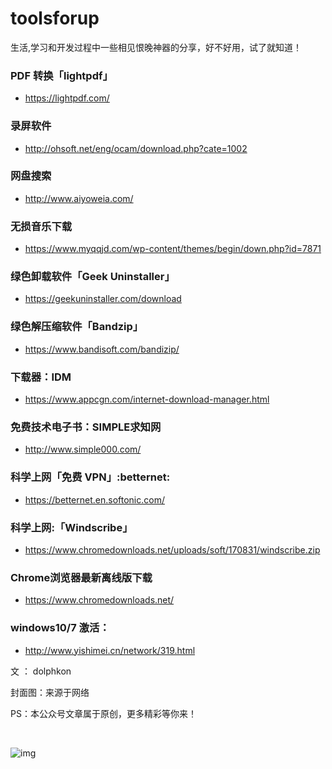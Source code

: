 # toolsforup
生活,学习和开发过程中一些相见恨晚神器的分享，好不好用，试了就知道！


### PDF 转换「lightpdf」
 * https://lightpdf.com/
### 录屏软件
* http://ohsoft.net/eng/ocam/download.php?cate=1002
### 网盘搜索
* http://www.aiyoweia.com/
### 无损音乐下载
* https://www.myqqjd.com/wp-content/themes/begin/down.php?id=7871
### 绿色卸载软件「Geek Uninstaller」
* https://geekuninstaller.com/download
### 绿色解压缩软件「Bandzip」
* https://www.bandisoft.com/bandizip/
### 下载器：IDM
* https://www.appcgn.com/internet-download-manager.html
### 免费技术电子书：SIMPLE求知网
* http://www.simple000.com/
### 科学上网「免费 VPN」:betternet:
* https://betternet.en.softonic.com/
### 科学上网:「Windscribe」
* https://www.chromedownloads.net/uploads/soft/170831/windscribe.zip
### Chrome浏览器最新离线版下载
* https://www.chromedownloads.net/
### windows10/7 激活：
* http://www.yishimei.cn/network/319.html

 文  ： dolphkon 

封面图：来源于网络

PS：本公众号文章属于原创，更多精彩等你来！

​                         

![img](https://mmbiz.qpic.cn/mmbiz_jpg/IC9v3eF7SujEn3VKib6keW3VzQiajpYPT3S1aEx1M36PmALtnw4DZKNhoRnyyQLb1AuAzmrXRXFibeqUV9UtExeQQ/640)
